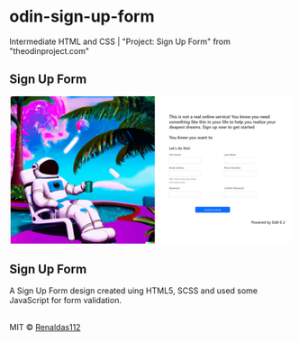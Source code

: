 # odin-sign-up-form

Intermediate HTML and CSS | "Project: Sign Up Form" from "theodinproject.com"

## Sign Up Form
<div align="center">
  <img src ="img/screenshot.PNG" style="width: 500px" />
</div>

## Sign Up Form
A Sign Up Form design created uing HTML5, SCSS and used some JavaScript for form validation. <br/>
<br/>

MIT © [Renaldas112]()

